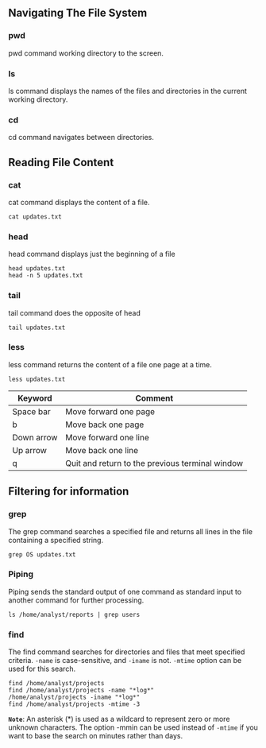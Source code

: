 ## Navigating The File System
### pwd
pwd command working directory to the screen.

### ls
ls command displays the names of the files and directories in the current working directory.

### cd
cd command navigates between directories. 

## Reading File Content
### cat
cat command displays the content of a file. 
```
cat updates.txt
```

### head
head command displays just the beginning of a file
```
head updates.txt
head -n 5 updates.txt
```

### tail
tail command does the opposite of head 
```
tail updates.txt
```

### less
less command returns the content of a file one page at a time. 
```
less updates.txt
```
Keyword | Comment 
--- | --- 
Space bar | Move forward one page 
b | Move back one page 
Down arrow | Move forward one line 
Up arrow | Move back one line 
q | Quit and return to the previous terminal window 

## Filtering for information
### grep
The grep command searches a specified file and returns all lines in the file containing a specified string. 
```
grep OS updates.txt
```

### Piping
Piping sends the standard output of one command as standard input to another command for further processing. 
```
ls /home/analyst/reports | grep users
```

### find 
The find command searches for directories and files that meet specified criteria. `-name` is case-sensitive, and `-iname` is not.  `-mtime` option can be used for this search.
```
find /home/analyst/projects
find /home/analyst/projects -name "*log*"
/home/analyst/projects -iname "*log*"
find /home/analyst/projects -mtime -3
```
**`Note`**: An asterisk (*) is used as a wildcard to represent zero or more unknown characters. The option -mmin can be used instead of `-mtime` if you want to base the search on minutes rather than days.
